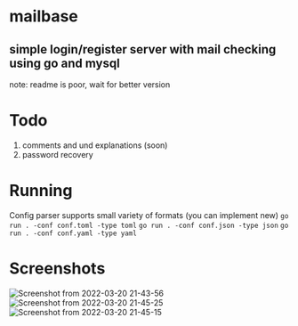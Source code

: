 # mailbase
## simple login/register server with mail checking using go and mysql
 note: readme is poor, wait for better version

# Todo
1. comments and und explanations (soon)
2. password recovery

# Running
Config parser supports small variety of formats (you can implement new)
`go run . -conf conf.toml -type toml`
`go run . -conf conf.json -type json`
`go run . -conf conf.yaml -type yaml`

# Screenshots 

![Screenshot from 2022-03-20 21-43-56](https://user-images.githubusercontent.com/61962654/159179952-01cefdbf-08ca-401a-adf9-5f3a35c13d1c.png)
![Screenshot from 2022-03-20 21-45-25](https://user-images.githubusercontent.com/61962654/159180004-d8f089b6-e30c-487e-b61b-9d99af345792.png)
![Screenshot from 2022-03-20 21-45-15](https://user-images.githubusercontent.com/61962654/159180007-edacfd64-bee8-4f49-8b02-b61de7f12501.png)
